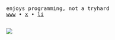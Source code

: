 <!--
<img align="right" width="350px" src="https://rawcdn.githack.com/rajdeep-ghosh/rajdeep-ghosh/2030327ca26eed4bc21e175c7ce1b5b968322ae4/assets/git_working.gif" />

## Hi 👋, I'm Rajdeep Ghosh

<a href="https://www.linkedin.com/in/rajdeepghosh01/" target="_blank">
    <img align="left" alt="lnkdin" width="20px" src="https://rawcdn.githack.com/rajdeep-ghosh/rajdeep-ghosh/936deaec901ab2e39a5d7f675c4ed79f4072d730/assets/linkedin.svg" />
</a>
<a href="https://www.instagram.com/rajdeepghosh_/" target="_blank">
    <img align="left" alt="insta" width="20px" src="https://rawcdn.githack.com/rajdeep-ghosh/rajdeep-ghosh/936deaec901ab2e39a5d7f675c4ed79f4072d730/assets/instagram.png" />
</a>

![](https://komarev.com/ghpvc/?username=rajdeep-ghosh&color=009DAE)
<br>

### About Me 🚀

🎓 BTech CSE <br>
👨‍💻 Passionate about Web Dev, Android Dev, Machine Learning, DevOps, Open-Source & enjoy learning new things

<br>

- 🔭 I’m currently working on ...
- 🌱 I’m currently learning Flutter
- 🤔 I’m looking for help with Flutter
- 📫 How to reach me: Twitter or LinkedIn
- 😄 Pronouns: Passionate | Driven | Ambitious | Nerdy
- ⚡ Fun fact: Sadly there isn't anything fun about me!!
- 👯 I’m looking to collaborate on ...
- 💬 Ask me about ...

### Languages and Tools:

![Top Langs](https://github-readme-stats.vercel.app/api/top-langs/?username=rajdeep-ghosh&langs_count=8&exclude_repo=machine-learning)

<hr>

### GitHub Stats 📈
![trophy](https://github-profile-trophy.vercel.app/?username=rajdeep-ghosh&theme=dracula)

![Rajdeep's Github Stats](https://github-readme-stats-rg.vercel.app/api?username=rajdeep-ghosh&show=prs_merged_percentage&show_icons=true&theme=algolia)

![Rajdeep's top lang](https://github-readme-stats-rg.vercel.app/api/top-langs/?username=rajdeep-ghosh&exclude_repo=machine-learning&layout=compact&langs_count=10)
-->

<samp>
enjoys programming, not a tryhard
<br />
<a href="https://rajdeep.xyz">www</a>  •  <a href="https://x.com/rajdeepghosh__">x</a>  •  <a href="https://linkedin.com/in/rajdeepghosh01">li</a>
<br /><br />

![](https://komarev.com/ghpvc/?username=rajdeep-ghosh&color=009DAE)
</samp>
